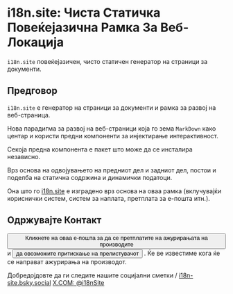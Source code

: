 # i18n.site: Чиста Статичка Повеќејазична Рамка За Веб-Локација

`i18n.site` повеќејазичен, чисто статичен генератор на страници за документи.

## Предговор

`i18n.site` е генератор на страници за документи и рамка за развој на веб-страница.

Нова парадигма за развој на веб-страници која го зема `MarkDown` како центар и користи предни компоненти за инјектирање интерактивност.

Секоја предна компонента е пакет што може да се инсталира независно.

Врз основа на одвојувањето на предниот дел и задниот дел, постои и поделба на статична содржина и динамички податоци.

Она што го [i18n.site](/) е изградено врз основа на оваа рамка (вклучувајќи кориснички систем, систем за наплата, претплата за е-пошта итн.).

## Одржувајте Контакт

<button onclick="mailsub()">Кликнете на оваа е-пошта за да се претплатите на ажурирањата на производите</button> и <button onclick="webpush()">да овозможите притискање на прелистувачот</button> . Ќе ве известиме кога ќе се направат ажурирања на производот.

Добредојдовте да ги следите нашите социјални сметки / [i18n-site.bsky.social](https://bsky.app/profile/i18n-site.bsky.social) [X.COM: @i18nSite](https://x.com/i18nSite)